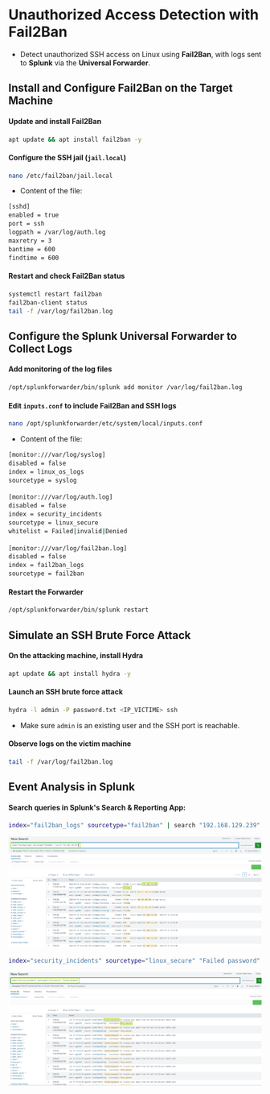 # Unauthorized Access Detection with Fail2Ban

- Detect unauthorized SSH access on Linux using **Fail2Ban**, with logs sent to **Splunk** via the **Universal Forwarder**.

## Install and Configure Fail2Ban on the Target Machine

#### Update and install Fail2Ban

```sh
apt update && apt install fail2ban -y
```

#### Configure the SSH jail (`jail.local`)

```sh
nano /etc/fail2ban/jail.local
```

- Content of the file:

```sh
[sshd]
enabled = true
port = ssh
logpath = /var/log/auth.log
maxretry = 3
bantime = 600
findtime = 600
```

#### Restart and check Fail2Ban status

```sh
systemctl restart fail2ban
fail2ban-client status
tail -f /var/log/fail2ban.log
```

## Configure the Splunk Universal Forwarder to Collect Logs

#### Add monitoring of the log files

```sh
/opt/splunkforwarder/bin/splunk add monitor /var/log/fail2ban.log
```

#### Edit `inputs.conf` to include Fail2Ban and SSH logs

```sh
nano /opt/splunkforwarder/etc/system/local/inputs.conf
```

- Content of the file:

```sh
[monitor:///var/log/syslog]
disabled = false
index = linux_os_logs
sourcetype = syslog

[monitor:///var/log/auth.log]
disabled = false
index = security_incidents
sourcetype = linux_secure
whitelist = Failed|invalid|Denied

[monitor:///var/log/fail2ban.log]
disabled = false
index = fail2ban_logs
sourcetype = fail2ban
```

#### Restart the Forwarder

```sh
/opt/splunkforwarder/bin/splunk restart
```

## Simulate an SSH Brute Force Attack

#### On the attacking machine, install Hydra

```sh
apt update && apt install hydra -y
```

#### Launch an SSH brute force attack

```sh
hydra -l admin -P password.txt <IP_VICTIME> ssh
```

- Make sure `admin` is an existing user and the SSH port is reachable.

#### Observe logs on the victim machine

```sh
tail -f /var/log/fail2ban.log
```

## Event Analysis in Splunk

#### Search queries in Splunk's Search & Reporting App:

```sh
index="fail2ban_logs" sourcetype="fail2ban" | search "192.168.129.239"
```

![Enterprise](/Splunk_Ubuntu/assets/splunk_linux_09.png)

```sh
index="security_incidents" sourcetype="linux_secure" "Failed password"
```

![Enterprise](/Splunk_Ubuntu/assets/splunk_linux_10.png)
